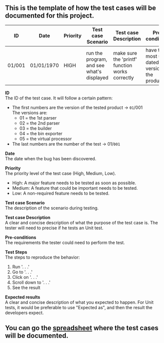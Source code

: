 ## This is the template of how the test cases will be documented for this project.


| ID | Date  | Priority | Test case Scenario                                  | Test case Description     | Pre-conditions    | Test Steps                   | Expected Results                                                |
| -- | --- | -------- |------------------------------------------------------------------------------------------ | ------ | --------------------------------- | --------- | ----------------------------------------------------------------------------------------------------------------- |
| 01/001 | 01/01/1970 | HIGH | run the program, and see what's displayed | make sure the 'printf' function works correctly | have the most up-dated version of the product | 1. run the program 2. see the result | "Hello World" is displayed |

**ID**<br>
The ID of the test case. It will follow a certain pattern: 
- The first numbers are the version of the tested product -> `01`/001 <br>
The versions are:
    - 01 = the 1st parser
    - 02 = the 2nd parser
    - 03 = the builder
    - 04 = the bin exporter
    - 05 = the virtual processor
- The last numbers are the number of the test -> 01/`001`

**Date**<br>
The date when the bug has been discovered.

**Priority**<br>
The priority level of the test case (High, Medium, Low).
- High: A major feature needs to be tested as soon as possible.
- Medium: A feature that could be important needs to be tested.
- Low: A non-required feature needs to be tested.

**Test case Scenario**<br>
The description of the scenario during testing. 

**Test case Description** <br>
A clear and concise description of what the purpose of the test case is. The tester will need to precise if he tests an Unit test.

**Pre-conditions**<br>
The requirements the tester could need to perform the test.

**Test Steps**<br>
The steps to reproduce the behavior:

1. Run '. . .'
2. Go to '. . .'
2. Click on '. . .'
3. Scroll down to '. . .'
4. See the result

**Expected results**<br>
A clear and concise description of what you expected to happen.
For Unit tests, it would be preferable to use "Expected as", and then the result the developers expect.

## You can go the [spreadsheet](https://docs.google.com/spreadsheets/d/1XLz-dlMtIxBoBo31umZ3qVMH6ERHfQd5tnZYNTitfoE/edit?usp=sharing) where the test cases will be documented.